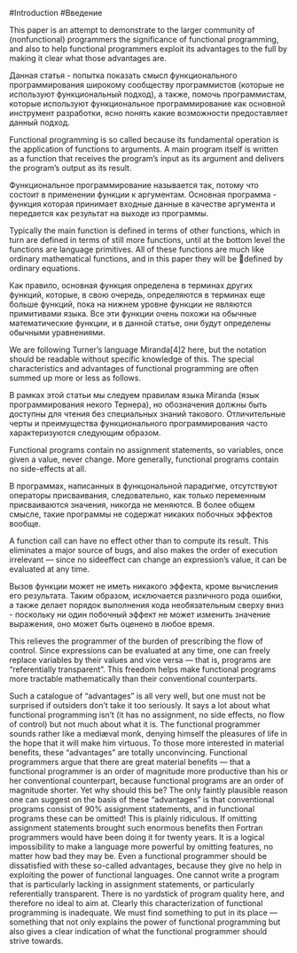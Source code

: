 #Introduction
#Введение


This paper is an attempt to demonstrate to the larger community of (nonfunctional) programmers the significance of functional programming, and also
to help functional programmers exploit its advantages to the full by making it
clear what those advantages are.

Данная статья - попытка показать смысл функционального программирования широкому сообществу программистов (которые не используют функциональный подход), а также, помочь программистам, которые используют функциональное программирование как основной инструмент разработки, ясно понять какие возможности предоставляет данный подход.

Functional programming is so called because its fundamental operation is
the application of functions to arguments. A main program itself is written as a function that receives the program’s input as its argument and delivers the program’s output as its result. 

Функциональное программирование называется так, потому что состоит в применении функции к аргументам. Основная программа - функция которая принимает входные данные в качестве аргумента и передается как результат на выходе из программы.

Typically the main function is defined in terms of
other functions, which in turn are defined in terms of still more functions, until
at the bottom level the functions are language primitives. All of these functions
are much like ordinary mathematical functions, and in this paper they will be
defined by ordinary equations. 

Как правило, основная функция определена в терминах других функций, которые, в свою очередь, определяются в терминах еще больше функций, пока на нижнем уровне функции не являются примитивами языка. Все эти функции очень похожи на обычные математические функции, и в данной статье, они будут определены обычными уравнениями.

We are following Turner’s language Miranda[4]2
here, but the notation should be readable without specific knowledge of this.
The special characteristics and advantages of functional programming are
often summed up more or less as follows. 

В рамках этой статьи мы следуем правилам языка Miranda (язык программирования некого Тернера), но обозначения должны быть доступны для чтения без специальных знаний такового. Отличительные черты и преимущества функционального программирования часто характеризуются следующим образом.

Functional programs contain no
assignment statements, so variables, once given a value, never change. More
generally, functional programs contain no side-effects at all.

В программах, написанных в функцональной парадигме, отсутствуют операторы присваивания, следовательно, как только переменным присваиваются значения, никогда не меняются. В более общем смысле, такие программы не содержат никаких побочных эффектов вообще.

A function call
can have no effect other than to compute its result. This eliminates a major
source of bugs, and also makes the order of execution irrelevant — since no sideeffect can change an expression’s value, it can be evaluated at any time. 

Вызов функции может не иметь никакого эффекта, кроме вычисления его результата. Таким образом, исключается различного рода ошибки, а также делает порядок выполнения кода необязательным сверху вниз - поскольку ни один побочный эффект не может изменить значение выражения, оно может быть оценено в любое время.

This relieves the programmer of the burden of prescribing the flow of control. Since
expressions can be evaluated at any time, one can freely replace variables by
their values and vice versa — that is, programs are “referentially transparent”.
This freedom helps make functional programs more tractable mathematically
than their conventional counterparts.



Such a catalogue of “advantages” is all very well, but one must not be surprised if outsiders don’t take it too seriously. It says a lot about what functional
programming isn’t (it has no assignment, no side effects, no flow of control) but
not much about what it is. The functional programmer sounds rather like a
mediæval monk, denying himself the pleasures of life in the hope that it will
make him virtuous. To those more interested in material benefits, these “advantages” are totally unconvincing.
Functional programmers argue that there are great material benefits — that
a functional programmer is an order of magnitude more productive than his
or her conventional counterpart, because functional programs are an order of
magnitude shorter. Yet why should this be? The only faintly plausible reason
one can suggest on the basis of these “advantages” is that conventional programs
consist of 90% assignment statements, and in functional programs these can be
omitted! This is plainly ridiculous. If omitting assignment statements brought
such enormous benefits then Fortran programmers would have been doing it
for twenty years. It is a logical impossibility to make a language more powerful
by omitting features, no matter how bad they may be.
Even a functional programmer should be dissatisfied with these so-called
advantages, because they give no help in exploiting the power of functional languages. One cannot write a program that is particularly lacking in assignment
statements, or particularly referentially transparent. There is no yardstick of
program quality here, and therefore no ideal to aim at.
Clearly this characterization of functional programming is inadequate. We
must find something to put in its place — something that not only explains the
power of functional programming but also gives a clear indication of what the
functional programmer should strive towards.
